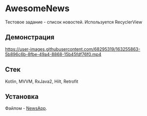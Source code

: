 # AwesomeNews
Тестовое задание - список новостей. Используется RecyclerView

## Демонстрация


https://user-images.githubusercontent.com/68295319/163255863-5b896c6b-8fbe-49a4-8868-15b45fdf76f0.mp4


## Cтек

Kotlin, MVVM, RxJava2, Hilt, Retrofit

## Установка

Файлом - [NewsApp](https://github.com/chernybro/AwesomeNews/blob/main/news.apk).
